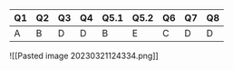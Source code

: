 | Q1  | Q2  | Q3  | Q4  | Q5.1 | Q5.2 | Q6  | Q7  | Q8  |
| --- | --- | --- | --- | ---- | ---- | --- | --- | --- |
| A   | B   | D   | D   | B    | E    | C   | D   | D   | 

![[Pasted image 20230321124334.png]]